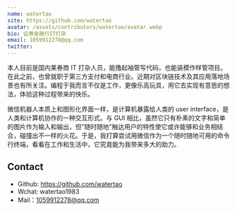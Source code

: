 ```yaml
---
name: watertao
site: https://github.com/watertao
avatar: /assets/contributors/watertao/avatar.webp
bio: 证券金融行IT打杂
email: 1059912278@qq.com
twitter:
---
```


本人目前是国内某券商 IT 打杂人员，能撸起袖管写代码，也能装模作样管项目。在此之前，也曾就职于第三方支付和电商行业。近期对区块链技术及其应用落地场景也有所关注。编程于我而言不仅是工作，更像乐高玩具，用它去实现有意思的想法，体验这种过程带来的快乐。

微信机器人本质上和图形化界面一样，是计算机暴露给人类的 user interface，是人类和计算机协作的一种交互形式。与 GUI 相比，虽然它只有朴素的文字和简单的图片作为输入和输出，但"随时随地"触达用户的特性使它或许能够和业务相结合，碰撞出不一样的火花。于是，我打算尝试用微信作为一个随时随地可用的命令行终端，看看在工作和生活中，它究竟能为我带来多大的助力。

## Contact

- Github: <https://github.com/watertao>
- Wchat: watertao1983
- Mail：1059912278@qq.com
